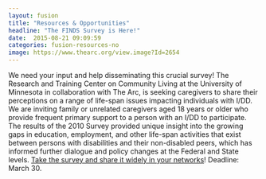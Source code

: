 ```yaml
---
layout: fusion
title: "Resources & Opportunities"
headline: "The FINDS Survey is Here!"
date:  2015-08-21 09:09:59
categories: fusion-resources-no
image: https://www.thearc.org/view.image?Id=2654
---
```

We need your input and help disseminating this crucial survey! The Research and Training Center on Community Living at the University of Minnesota in collaboration with The Arc, is seeking caregivers to share their perceptions on a range of life-span issues impacting individuals with I/DD. We are inviting family or unrelated caregivers aged 18 years or older who provide frequent primary support to a person with an I/DD to participate. The results of the 2010 Survey provided unique insight into the growing gaps in education, employment, and other life-span activities that exist between persons with disabilities and their non-disabled peers, which has informed further dialogue and policy changes at the Federal and State levels. <a href="http://thearc.org/FINDS">Take the survey and share it widely in your networks</a>! Deadline: March 30.
